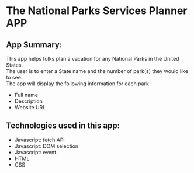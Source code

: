 # The National Parks Services Planner APP

## App Summary:
This app helps folks plan a vacation for any National Parks in the United States.<br>
The user is to enter a State name and the number of park(s) they would like to see.<br>
The app will display the following information for each park :

- Full name
- Description
- Website URL

## Technologies used in this app:
- Javascript: fetch API 
- Javascript: DOM selection
- Javascript: event.
- HTML
- CSS
